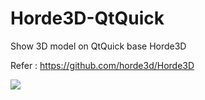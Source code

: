 # Horde3D-QtQuick
Show 3D model on QtQuick base Horde3D

Refer : https://github.com/horde3d/Horde3D

![](http://oss.xuin.net/horde3d_with_qtquick.webp)
